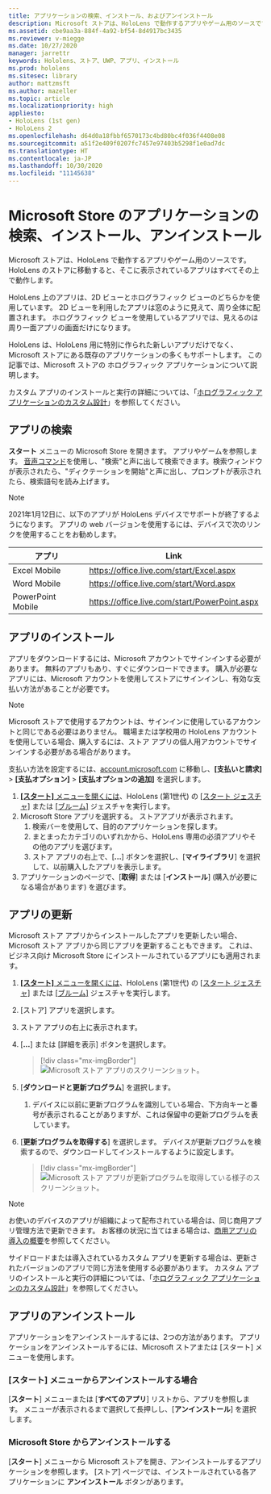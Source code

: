 ```yaml
---
title: アプリケーションの検索、インストール、およびアンインストール
description: Microsoft ストアは、HoloLens で動作するアプリやゲーム用のソースです。  Holographic アプリの検索、インストール、アンインストールの詳細については、こちらを参照してください。
ms.assetid: cbe9aa3a-884f-4a92-bf54-8d4917bc3435
ms.reviewer: v-miegge
ms.date: 10/27/2020
manager: jarrettr
keywords: Hololens、ストア、UWP、アプリ、インストール
ms.prod: hololens
ms.sitesec: library
author: mattzmsft
ms.author: mazeller
ms.topic: article
ms.localizationpriority: high
appliesto:
- HoloLens (1st gen)
- HoloLens 2
ms.openlocfilehash: d64d0a18fbbf6570173c4bd80bc4f036f4408e08
ms.sourcegitcommit: a51f2e409f0207fc7457e97403b5298f1e0ad7dc
ms.translationtype: HT
ms.contentlocale: ja-JP
ms.lasthandoff: 10/30/2020
ms.locfileid: "11145638"
---
```

# Microsoft Store のアプリケーションの検索、インストール、アンインストール

Microsoft ストアは、HoloLens で動作するアプリやゲーム用のソースです。 HoloLens のストアに移動すると、そこに表示されているアプリはすべてその上で動作します。

HoloLens 上のアプリは、2D ビューとホログラフィック ビューのどちらかを使用しています。 2D ビューを利用したアプリは窓のように見えて、周り全体に配置されます。 ホログラフィック ビューを使用しているアプリでは、見えるのは周り一面アプリの画面だけになります。

HoloLens は、HoloLens 用に特別に作られた新しいアプリだけでなく、Microsoft ストアにある既存のアプリケーションの多くもサポートします。  この記事では、Microsoft ストアの ホログラフィック アプリケーションについて説明します。

カスタム アプリのインストールと実行の詳細については、「[ホログラフィック アプリケーションのカスタム設計](holographic-custom-apps.md)」を参照してください。

## アプリの検索

**スタート** メニューの Microsoft Store を開きます。 アプリやゲームを参照します。 [音声コマンド](hololens-cortana.md)を使用し、"検索"と声に出して検索できます。検索ウィンドウが表示されたら、"ディクテーションを開始"と声に出し、プロンプトが表示されたら、検索語句を読み上げます。

> [!NOTE]
> 2021年1月12日に、以下のアプリが HoloLens デバイスでサポートが終了するようになります。 アプリの web バージョンを使用するには、デバイスで次のリンクを使用することをお勧めします。

| アプリ        | Link                                          |
|------------|-----------------------------------------------|
| Excel Mobile      | https://office.live.com/start/Excel.aspx      |
| Word Mobile       | https://office.live.com/start/Word.aspx       |
| PowerPoint Mobile | https://office.live.com/start/PowerPoint.aspx |

## アプリのインストール

アプリをダウンロードするには、Microsoft アカウントでサインインする必要があります。 無料のアプリもあり、すぐにダウンロードできます。 購入が必要なアプリには、Microsoft アカウントを使用してストアにサインインし、有効な支払い方法があることが必要です。
> [!NOTE]
> Microsoft ストアで使用するアカウントは、サインインに使用しているアカウントと同じである必要はありません。 職場または学校用の HoloLens アカウントを使用している場合、購入するには、ストア アプリの個人用アカウントでサインインする必要がある場合があります。

支払い方法を設定するには、[account.microsoft.com](https://account.microsoft.com/) に移動し、**[支払いと請求]** > **[支払オプション]** > **[支払オプションの追加]** を選択します。

1. [**[スタート]** メニューを開くには](holographic-home.md)、HoloLens (第1世代) の [[スタート ジェスチャ]](https://docs.microsoft.com/hololens/hololens2-basic-usage#start-gesture) または [[ブルーム]](hololens1-basic-usage.md) ジェスチャを実行します。
1. Microsoft Store アプリを選択する。 ストアアプリが表示されます。
   1. 検索バーを使用して、目的のアプリケーションを探します。 
   1. まとまったカテゴリのいずれかから、HoloLens 専用の必須アプリやその他のアプリを選びます。
   1. ストア アプリの右上で、[**...**] ボタンを選択し、[**マイライブラリ**] を選択して、以前購入したアプリを表示します。
1. アプリケーションのページで、[**取得**] または [**インストール**] (購入が必要になる場合があります) を選びます。

## アプリの更新
Microsoft ストア アプリからインストールしたアプリを更新したい場合、Microsoft ストア アプリから同じアプリを更新することもできます。 これは、ビジネス向け Microsoft Store にインストールされているアプリにも適用されます。 
1. [**[スタート]** メニューを開くには](holographic-home.md)、HoloLens (第1世代) の [[スタート ジェスチャ]](https://docs.microsoft.com/hololens/hololens2-basic-usage#start-gesture) または [[ブルーム]](hololens1-basic-usage.md) ジェスチャを実行します。
1. [ストア] アプリを選択します。
1. ストア アプリの右上に表示されます。 
1. [**...**] または [詳細を表示] ボタンを選択します。

   > [!div class="mx-imgBorder"]
   > ![Microsoft ストア アプリのスクリーンショット。](images/store-update-1.png)

1. [**ダウンロードと更新プログラム**] を選択します。
    1. デバイスに以前に更新プログラムを識別している場合、下方向キーと番号が表示されることがありますが、これは保留中の更新プログラムを表しています。
1. [**更新プログラムを取得する**] を選択します。 デバイスが更新プログラムを検索するので、ダウンロードしてインストールするように設定します。 
 
   > [!div class="mx-imgBorder"]
   > ![Microsoft ストア アプリが更新プログラムを取得している様子のスクリーンショット。](images/store-update-2.png.jpg)

> [!NOTE]
> お使いのデバイスのアプリが組織によって配布されている場合は、同じ商用アプリ管理方法で更新できます。 お客様の状況に当てはまる場合は、[商用アプリの導入の概要](app-deploy-overview.md)を参照してください。
>
> サイドロードまたは導入されているカスタム アプリを更新する場合は、更新されたバージョンのアプリで同じ方法を使用する必要があります。 カスタム アプリのインストールと実行の詳細については、「[ホログラフィック アプリケーションのカスタム設計](holographic-custom-apps.md)」を参照してください。

## アプリのアンインストール

アプリケーションをアンインストールするには、2つの方法があります。  アプリケーションをアンインストールするには、Microsoft ストアまたは [スタート] メニューを使用します。

### [スタート] メニューからアンインストールする場合

[**スタート**] メニューまたは [**すべてのアプリ**] リストから、アプリを参照します。 メニューが表示されるまで選択して長押しし、[**アンインストール**] を選択します。

### Microsoft Store からアンインストールする

[**スタート**] メニューから Microsoft ストアを開き、アンインストールするアプリケーションを参照します。  [ストア] ページでは、インストールされている各アプリケーションに **アンインストール** ボタンがあります。
